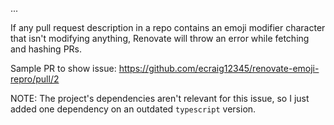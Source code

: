 ...

If any pull request description in a repo contains an emoji modifier character that isn't modifying anything, Renovate will throw an error while fetching and hashing PRs.

Sample PR to show issue: https://github.com/ecraig12345/renovate-emoji-repro/pull/2

NOTE: The project's dependencies aren't relevant for this issue, so I just added one dependency on an outdated `typescript` version.
